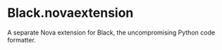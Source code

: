 # Black.novaextension
A separate Nova extension for Black, the uncompromising Python code formatter.

